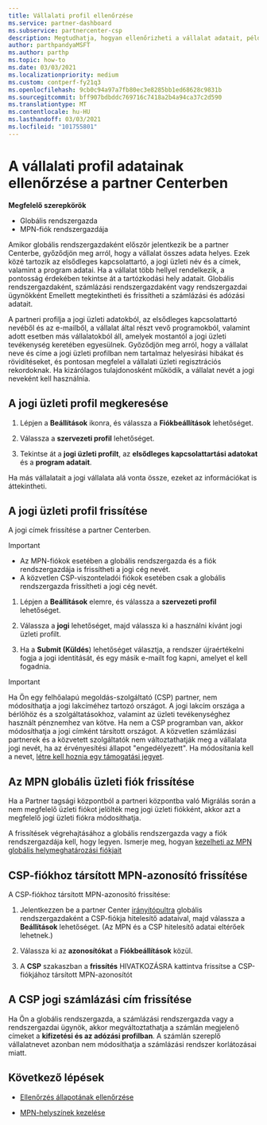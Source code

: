 ```yaml
---
title: Vállalati profil ellenőrzése
ms.service: partner-dashboard
ms.subservice: partnercenter-csp
description: Megtudhatja, hogyan ellenőrizheti a vállalat adatait, például az elsődleges kapcsolattartási, a lakcím-és a program-információkat. A jogi és számlázási címeket is frissítheti.
author: parthpandyaMSFT
ms.author: parthp
ms.topic: how-to
ms.date: 03/03/2021
ms.localizationpriority: medium
ms.custom: contperf-fy21q3
ms.openlocfilehash: 9cb0c94a97a7fb80ec3e8285bb1ed68628c9831b
ms.sourcegitcommit: bff907bdbddc769716c7418a2b4a94ca37c2d590
ms.translationtype: MT
ms.contentlocale: hu-HU
ms.lasthandoff: 03/03/2021
ms.locfileid: "101755801"
---
```

# <a name="verify-your-company-profile-information-in-partner-center"></a>A vállalati profil adatainak ellenőrzése a partner Centerben

**Megfelelő szerepkörök**

- Globális rendszergazda
- MPN-fiók rendszergazdája

Amikor globális rendszergazdaként először jelentkezik be a partner Centerbe, győződjön meg arról, hogy a vállalat összes adata helyes. Ezek közé tartozik az elsődleges kapcsolattartó, a jogi üzleti név és a címek, valamint a program adatai. Ha a vállalat több hellyel rendelkezik, a pontosság érdekében tekintse át a tartózkodási hely adatait. Globális rendszergazdaként, számlázási rendszergazdaként vagy rendszergazdai ügynökként Emellett megtekintheti és frissítheti a számlázási és adózási adatait.

A partneri profilja a jogi üzleti adatokból, az elsődleges kapcsolattartó nevéből és az e-mailből, a vállalat által részt vevő programokból, valamint adott esetben más vállalatokból áll, amelyek mostantól a jogi üzleti tevékenység keretében egyesülnek. Győződjön meg arról, hogy a vállalat neve és címe a jogi üzleti profilban nem tartalmaz helyesírási hibákat és rövidítéseket, és pontosan megfelel a vállalati üzleti regisztrációs rekordoknak. Ha kizárólagos tulajdonosként működik, a vállalat nevét a jogi neveként kell használnia.



## <a name="locate-the-legal-business-profile"></a>A jogi üzleti profil megkeresése

1. Lépjen a **Beállítások** ikonra, és válassza a **Fiókbeállítások** lehetőséget.
 
1. Válassza a **szervezeti profil** lehetőséget. 

2. Tekintse át a **jogi üzleti profilt**, az **elsődleges kapcsolattartási adatokat** és a **program adatait**.

Ha más vállalatait a jogi vállalata alá vonta össze, ezeket az információkat is áttekintheti. 

## <a name="update-your-legal-business-profile"></a>A jogi üzleti profil frissítése

A jogi címek frissítése a partner Centerben.

>[!Important]
>- Az MPN-fiókok esetében a globális rendszergazda és a fiók rendszergazdája is frissítheti a jogi cég nevét.
>- A közvetlen CSP-viszonteladói fiókok esetében csak a globális rendszergazda frissítheti a jogi cég nevét. 

1. Lépjen a **Beállítások** elemre, és válassza a **szervezeti profil** lehetőséget.

2. Válassza a **jogi**  lehetőséget, majd válassza ki a használni kívánt jogi üzleti profilt.
 
1. Ha a **Submit (Küldés**) lehetőséget választja, a rendszer újraértékelni fogja a jogi identitását, és egy másik e-mailt fog kapni, amelyet el kell fogadnia.

>[!Important]
>Ha Ön egy felhőalapú megoldás-szolgáltató (CSP) partner, nem módosíthatja a jogi lakcíméhez tartozó országot. A jogi lakcím országa a bérlőhöz és a szolgáltatásokhoz, valamint az üzleti tevékenységhez használt pénznemhez van kötve. Ha nem a CSP programban van, akkor módosíthatja a jogi címként társított országot. A közvetlen számlázási partnerek és a közvetett szolgáltatók nem változtathatják meg a vállalata jogi nevét, ha az érvényesítési állapot "engedélyezett". Ha módosítania kell a nevet, [létre kell hoznia egy támogatási jegyet](https://partner.microsoft.com/dashboard/support/servicerequests/create?stage=2&topicid=eb74583c-61b3-2124-bffc-00920e0ae772).



## <a name="update-your-mpn-global-business-account"></a>Az MPN globális üzleti fiók frissítése

Ha a Partner tagsági központból a partneri központba való Migrálás során a nem megfelelő üzleti fiókot jelölték meg jogi üzleti fiókként, akkor azt a megfelelő jogi üzleti fiókra módosíthatja.

A frissítések végrehajtásához a globális rendszergazda vagy a fiók rendszergazdája kell, hogy legyen. Ismerje meg, hogyan [kezelheti az MPN globális helymeghatározási fiókjait](manage-locations.md)


## <a name="update-your-mpn-id-associated-with-your-csp-account"></a>CSP-fiókhoz társított MPN-azonosító frissítése

A CSP-fiókhoz társított MPN-azonosító frissítése:

1. Jelentkezzen be a partner Center [irányítópultra](https://partner.microsoft.com/en-us/dashboard/home) globális rendszergazdaként a CSP-fiókja hitelesítő adataival, majd válassza a **Beállítások** lehetőséget. (Az MPN és a CSP hitelesítő adatai eltérőek lehetnek.)
 
1. Válassza ki az **azonosítókat** a **Fiókbeállítások** közül.

1. A **CSP** szakaszban a **frissítés** HIVATKOZÁSRA kattintva frissítse a CSP-fiókjához társított MPN-azonosítót 


## <a name="update-your-csp-legal-billing-address"></a>A CSP jogi számlázási cím frissítése

Ha Ön a globális rendszergazda, a számlázási rendszergazda vagy a rendszergazdai ügynök, akkor megváltoztathatja a számlán megjelenő címeket a **kifizetési és az adózási profilban**. A számlán szereplő vállalatnevet azonban nem módosíthatja a számlázási rendszer korlátozásai miatt.



## <a name="next-steps"></a>Következő lépések

- [Ellenőrzés állapotának ellenőrzése](verification-responses.md)

- [MPN-helyszínek kezelése](manage-locations.md)

